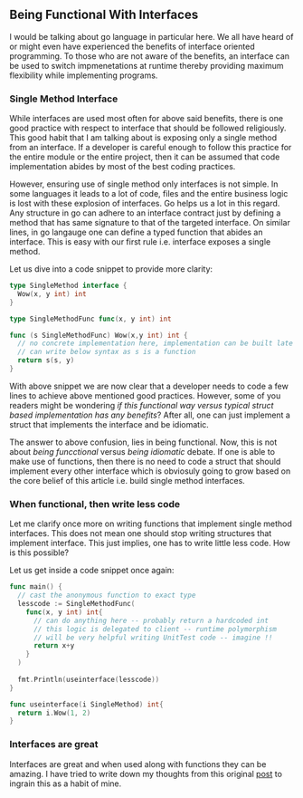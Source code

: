 ## Being Functional With Interfaces
I would be talking about go language in particular here. We all have heard of or might even have experienced the benefits of
interface oriented programming. To those who are not aware of the benefits, an interface can be used to switch impmenetations
at runtime thereby providing maximum flexibility while implementing programs.

### Single Method Interface
While interfaces are used most often for above said benefits, there is one good practice with respect to interface that should 
be followed religiously. This good habit that I am talking about is exposing only a single method from an interface. If a 
developer is careful enough to follow this practice for the entire module or the entire project, then it can be assumed that 
code implementation abides by most of the best coding practices. 

However, ensuring use of single method only interfaces is not simple. In some languages it leads to a lot of code, files and 
the entire business logic is lost with these explosion of interfaces. Go helps us a lot in this regard. Any structure in go 
can adhere to an interface contract just by defining a method that has same signature to that of the targeted interface. On 
similar lines, in go langauge one can define a typed function that abides an interface. This is easy with our first rule i.e.
interface exposes a single method.

Let us dive into a code snippet to provide more clarity:

```go
type SingleMethod interface {
  Wow(x, y int) int
}

type SingleMethodFunc func(x, y int) int

func (s SingleMethodFunc) Wow(x,y int) int {
  // no concrete implementation here, implementation can be built late
  // can write below syntax as s is a function
  return s(s, y)
}
```

With above snippet we are now clear that a developer needs to code a few lines to achieve above mentioned good practices.
However, some of you readers might be wondering _if this functional way versus typical struct based implementation has any
benefits_? After all, one can just implement a struct that implements the interface and be idiomatic.

The answer to above confusion, lies in being functional. Now, this is not about _being funcctional_ versus _being idiomatic_
debate. If one is able to make use of functions, then there is no need to code a struct that should implement every other 
interface which is obviosuly going to grow based on the core belief of this article i.e. build single method interfaces.

### When functional, then write less code
Let me clarify once more on writing functions that implement single method interfaces. This does not mean one should stop
writing structures that implement interface. This just implies, one has to write little less code. How is this possible?

Let us get inside a code snippet once again:

```go
func main() {
  // cast the anonymous function to exact type
  lesscode := SingleMethodFunc(
    func(x, y int) int{
      // can do anything here -- probably return a hardcoded int
      // this logic is delegated to client -- runtime polymorphism
      // will be very helpful writing UnitTest code -- imagine !!
      return x+y
    }
  )
  
  fmt.Println(useinterface(lesscode))
}

func useinterface(i SingleMethod) int{
  return i.Wow(1, 2)
}
```

### Interfaces are great
Interfaces are great and when used along with functions they can be amazing. I have tried to write down my thoughts from 
this original [post](https://www.bartfokker.nl/posts/decorators/) to ingrain this as a habit of mine.


